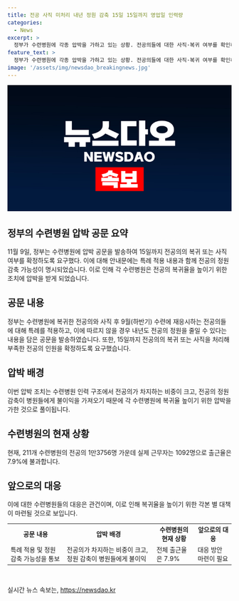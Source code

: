 ```yaml
---
title: 전공 사직 미처리 내년 정원 감축 15일 15일까지 영업일 인력량
categories:
  - News
excerpt: >
  정부가 수련병원에 각종 압박을 가하고 있는 상황. 전공의들에 대한 사직·복귀 여부를 확인하고, 그에 따라 내년도 전공의 정원을 조정할 예정. 특히, 15일까지 사직·복귀 여부를 확정하고 17일까지 전공의 모집 인원을 신청하도록 요구. 정부는 복귀 유도를 위해 특례 제도 등을 활용하고 있으며, 전공의 복귀율을 높이기 위해 병원들에 압박을 가하고 있는 것으로 보인다. 현재 출근율은 7.9%에 불과하며, 이는 병원들에게 불이익을 초래할 수 있는 상황이다.
feature_text: >
  정부가 수련병원에 각종 압박을 가하고 있는 상황. 전공의들에 대한 사직·복귀 여부를 확인하고, 그에 따라 내년도 전공의 정원을 조정할 예정. 특히, 15일까지 사직·복귀 여부를 확정하고 17일까지 전공의 모집 인원을 신청하도록 요구. 정부는 복귀 유도를 위해 특례 제도 등을 활용하고 있으며, 전공의 복귀율을 높이기 위해 병원들에 압박을 가하고 있는 것으로 보인다. 현재 출근율은 7.9%에 불과하며, 이는 병원들에게 불이익을 초래할 수 있는 상황이다.
image: '/assets/img/newsdao_breakingnews.jpg'
---
```


<p><img src="/assets/img/newsdao_breakingnews.jpg" alt="koreaapp 속보" /></p>

<h2 data-ke-size="size26">정부의 수련병원 압박 공문 요약</h2>

<p data-ke-size="size16">11월 9일, 정부는 수련병원에 압박 공문을 발송하여 15일까지 전공의의 복귀 또는 사직 여부를 확정하도록 요구했다. 이에 대해 안내문에는 특례 적용 내용과 함께 전공의 정원 감축 가능성이 명시되었습니다. 이로 인해 각 수련병원은 전공의 복귀율을 높이기 위한 조치에 압박을 받게 되었습니다.</p>

<h2 data-ke-size="size26">공문 내용</h2>

<p data-ke-size="size16">정부는 수련병원에 복귀한 전공의와 사직 후 9월(하반기) 수련에 재응시하는 전공의들에 대해 특례를 적용하고, 이에 따르지 않을 경우 내년도 전공의 정원을 줄일 수 있다는 내용을 담은 공문을 발송하였습니다. 또한, 15일까지 전공의의 복귀 또는 사직을 처리해 부족한 전공의 인원을 확정하도록 요구했습니다.</p>

<h2 data-ke-size="size26">압박 배경</h2>

<p data-ke-size="size16">이번 압박 조치는 수련병원 인력 구조에서 전공의가 차지하는 비중이 크고, 전공의 정원 감축이 병원들에게 불이익을 가져오기 때문에 각 수련병원에 복귀율 높이기 위한 압박을 가한 것으로 풀이됩니다.</p>

<h2 data-ke-size="size26">수련병원의 현재 상황</h2>

<p data-ke-size="size16">현재, 211개 수련병원의 전공의 1만3756명 가운데 실제 근무자는 1092명으로 출근율은 7.9%에 불과합니다.</p>

<h2 data-ke-size="size26">앞으로의 대응</h2>

<p data-ke-size="size16">이에 대한 수련병원들의 대응은 관건이며, 이로 인해 복귀율을 높이기 위한 각본 별 대책이 마련될 것으로 보입니다.</p>

<table>
  <tr>
    <td style="text-align: center; height: 17px;"><b>공문 내용</b></td>
    <td style="text-align: center; height: 17px;"><b>압박 배경</b></td>
    <td style="text-align: center; height: 17px;"><b>수련병원의 현재 상황</b></td>
    <td style="text-align: center; height: 17px;"><b>앞으로의 대응</b></td>
  </tr>
  <tr>
    <td>특례 적용 및 정원 감축 가능성을 통보</td>
    <td>전공의가 차지하는 비중이 크고, 정원 감축이 병원들에게 불이익</td>
    <td>전체 출근율은 7.9%</td>
    <td>대응 방안 마련이 필요</td>
  </tr>
</table>

<p data-ke-size="size16">&nbsp;</p>
실시간 뉴스 속보는, <a href="https://newsdao.kr" rel="dofollow">https://newsdao.kr</a>


